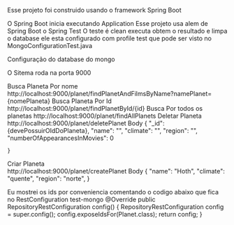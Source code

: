 
Esse projeto foi construido usando o framework Spring Boot


O Spring Boot inicia executando  Application
Esse projeto usa alem de Spring Boot o Spring Test
O teste é clean executa obtem o resultado e limpa o database ele esta configurado
 com profile test que pode ser visto no MongoConfigurationTest.java

Configuração do database do mongo 

O Sitema roda na porta 9000

Busca Planeta Por nome
http://localhost:9000/planet/findPlanetAndFilmsByName?namePlanet={nomePlaneta}
Busca Planeta Por Id
http://localhost:9000/planet/findPlanetById/{id}
Busca Por todos os planetas
http://localhost:9000/planet/findAllPlanets
Deletar Planeta
http://localhost:9000/planet/deletePlanet
Body
    {
        "_id": {devePossuirOIdDoPlaneta},
        "name": "",
        "climate": "",
        "region": "",
        "numberOfAppearancesInMovies": 0
        
    }
 Criar Planeta  
 http://localhost:9000/planet/createPlanet
 Body
    {
      "name": "Hoth",
  	  "climate": "quente",
    	  "region": "norte",
    }
    

Eu mostrei os ids por conveniencia
comentando o codigo abaixo que fica no RestConfiguration  test-mongo
	@Override
    public RepositoryRestConfiguration config() {
        RepositoryRestConfiguration config = super.config();
        config.exposeIdsFor(Planet.class);
        return config; 
    }
    





